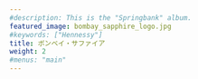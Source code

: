 ```yaml
---
#description: This is the "Springbank" album.
featured_image: bombay_sapphire_logo.jpg
#keywords: ["Hennessy"]
title: ボンベイ・サファイア
weight: 2
#menus: "main"
---
```


